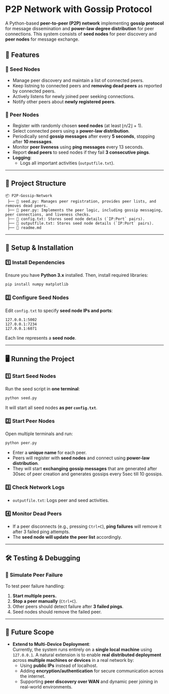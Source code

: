 # **P2P Network with Gossip Protocol**
A Python-based **peer-to-peer (P2P) network** implementing **gossip protocol** for message dissemination and **power-law degree distribution** for peer connections. This system consists of **seed nodes** for peer discovery and **peer nodes** for message exchange.

## **📌 Features**

### **🔹 Seed Nodes**
- Manage peer discovery and maintain a list of connected peers.
- Keep listning to connected peers and **removing dead peers** as reported by connected peers.
- Actively listens for newly joined peer seeking connections.
- Notify other peers about **newly registered peers**.

### **🔹 Peer Nodes**
- Register with randomly chosen **seed nodes** (at least ⌊n/2⌋ + 1).
- Select connected peers using a **power-law distribution**.
- Periodically send **gossip messages** after every **5 seconds**, stopping after **10 messages**.
- Monitor **peer liveness** using **ping messages** every 13 seconds.
- Report **dead peers** to seed nodes if they fail **3 consecutive pings**.
- **Logging**:
  - Logs all important activities (`outputfile.txt`).

---

## **📂 Project Structure**
```
📦 P2P-Gossip-Network
 ├── 📜 seed.py: Manages peer registration, provides peer lists, and removes dead peers.
 ├── 📜 peer.py: Implements the peer logic, including gossip messaging, peer connections, and liveness checks.
 ├── 📜 config.txt: Stores seed node details (`IP:Port` pairs).
 ├── 📜 outputfile.txt: Stores seed node details (`IP:Port` pairs).
 ├── 📜 readme.md

```

---

## **🚀 Setup & Installation**
### **1️⃣ Install Dependencies**
Ensure you have **Python 3.x** installed. Then, install required libraries:
```sh
pip install numpy matplotlib
```

### **2️⃣ Configure Seed Nodes**
Edit `config.txt` to specify **seed node IPs and ports**:
```
127.0.0.1:5002
127.0.0.1:7234
127.0.0.1:6071
```
Each line represents a **seed node**.

---

## **🖥️ Running the Project**

### **1️⃣ Start Seed Nodes**
Run the seed script in **one terminal**:
```sh
python seed.py
```
It will start all seed nodes **as per `config.txt`**.

### **2️⃣ Start Peer Nodes**
Open multiple terminals and run:
```sh
python peer.py
```
- Enter a **unique name** for each peer.
- Peers will register with **seed nodes** and connect using **power-law distribution**.
- They will start **exchanging gossip messages** that are generated after 30sec of peer creation and generates gossips every 5sec till 10 gossips.

### **3️⃣ Check Network Logs**
- `outputfile.txt`: Logs peer and seed activities.

### **4️⃣ Monitor Dead Peers**
- If a peer disconnects (e.g., pressing `Ctrl+C`), **ping failures** will remove it after 3 failed ping attempts.
- The **seed node will update the peer list** accordingly.

---


## **🛠️ Testing & Debugging**

### **🔹 Simulate Peer Failure**
To test peer failure handling:
1. **Start multiple peers.**
2. **Stop a peer manually** (`Ctrl+C`).
3. Other peers should detect failure after **3 failed pings**.
4. Seed nodes should remove the failed peer.

---

## **🔮 Future Scope**

- **Extend to Multi-Device Deployment**:  
  Currently, the system runs entirely on a **single local machine** using `127.0.0.1`. A natural extension is to enable **real distributed deployment** across **multiple machines or devices** in a real network by:
  - Using **public IPs** instead of localhost.
  - Adding **encryption/authentication** for secure communication across the internet.
  - Supporting **peer discovery over WAN** and dynamic peer joining in real-world environments.
